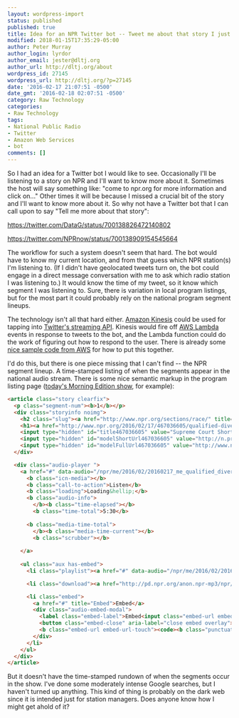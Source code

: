```yaml
---
layout: wordpress-import
status: published
published: true
title: Idea for an NPR Twitter bot -- Tweet me about that story I just heard
modified: 2018-01-15T17:35:29-05:00
author: Peter Murray
author_login: lyrdor
author_email: jester@dltj.org
author_url: http://dltj.org/about
wordpress_id: 27145
wordpress_url: http://dltj.org/?p=27145
date: '2016-02-17 21:07:51 -0500'
date_gmt: '2016-02-18 02:07:51 -0500'
category: Raw Technology
categories:
- Raw Technology
tags:
- National Public Radio
- Twitter
- Amazon Web Services
- bot
comments: []
---
```

So I had an idea for a Twitter bot I would like to see. Occasionally I'll be listening to a story on NPR and I'll want to know more about it. Sometimes the host will say something like: "come to npr.org for more information and click on..." Other times it will be because I missed a crucial bit of the story and I'll want to know more about it. So why not have a Twitter bot that I can call upon to say "Tell me more about that story":

https://twitter.com/DataG/status/700138826472140802

https://twitter.com/NPRnow/status/700138909154545664

The workflow for such a system doesn't seem that hard. The bot would have to know my current location, and from that guess which NPR station(s) I'm listening to. (If I didn't have geolocated tweets turn on, the bot could engage in a direct message conversation with me to ask which radio station I was listening to.) It would know the time of my tweet, so it know which segment I was listening to. Sure, there is variation in local program listings, but for the most part it could probably rely on the national program segment lineups.

The technology isn't all that hard either. [Amazon Kinesis][0] could be used for tapping into [Twitter's streaming API][1]. Kinesis would fire off [AWS Lambda][2] events in response to tweets to the bot, and the Lambda function could do the work of figuring out how to respond to the user. There is already some [nice sample code from AWS][3] for how to put this together.

I'd do this, but there is one piece missing that I can't find -- the NPR segment lineup. A time-stamped listing of when the segments appear in the national audio stream. There is some nice semantic markup in the program listing page ([today's Morning Edition show][4], for example):

```html
<article class="story clearfix">
  <p class="segment-num"><b>1</b></p>
  <div class="storyinfo noimg">
    <h2 class="slug"><a href="http://www.npr.org/sections/race/" title="Race : NPR">Race</a></h2>
    <h1><a href="http://www.npr.org/2016/02/17/467036605/qualified-diverse-candidates-must-be-considered-for-supreme-court-vacancy" title="Supreme Court Short List Must Include Diverse Candidates, Author Says : NPR">Supreme Court Short List Must Include Diverse Candidates, Author Says</a></h1>
    <input type="hidden" id="title467036605" value="Supreme Court Short List Must Include Diverse Candidates, Author Says"/>
    <input type="hidden" id="modelShortUrl467036605" value="http://n.pr/1R7CT0l"/>
    <input type="hidden" id="modelFullUrl467036605" value="http://www.npr.org/2016/02/17/467036605/qualified-diverse-candidates-must-be-considered-for-supreme-court-vacancy"/>
  </div>

  <div class="audio-player ">
    <a href="#" data-audio="/npr/me/2016/02/20160217_me_qualified_diverse_candidates_must_be_considered_for_supreme_court_vacancy" data-audio-desktop="[467036605, 467036606, null, 1, 1, 1]">
      <b class="icn-media"></b>
      <b class="call-to-action">Listen</b>
      <b class="loading">Loading&hellip;</b>
      <b class="audio-info">
        </b><b class="time-elapsed"></b>
        <b class="time-total">5:30</b>
      
      <b class="media-time-total">
        </b><b class="media-time-current"></b>
        <b class="scrubber"></b>
      
    </a>
    
    <ul class="aux has-embed">
      <li class="playlist"><a href="#" data-audio="/npr/me/2016/02/20160217_me_qualified_diverse_candidates_must_be_considered_for_supreme_court_vacancy" data-audio-desktop="[467036605, 467036606, null, 2, 1, 1]" title="Playlist">Playlist</a></li>

      <li class="download"><a href="http://pd.npr.org/anon.npr-mp3/npr/me/2016/02/20160217_me_qualified_diverse_candidates_must_be_considered_for_supreme_court_vacancy.mp3?dl=1" title="Download">Download</a></li>

      <li class="embed">
        <a href="#" title="Embed">Embed</a>
        <div class="audio-embed-modal">
          <label class="embed-label">Embed<input class="embed-url embed-url-no-touch" readonly="" value="<iframe src="http://www.npr.org/player/embed/467036605/467036606" width="100%" height="290" frameborder="0" scrolling="no" title="NPR embedded audio player"/>"></label>
          <button class="embed-close" aria-label="close embed overlay">Close embed overlay</button>
          <b class="embed-url embed-url-touch"><code><b class="punctuation"><</b>iframe src="http://www.npr.org/player/embed/467036605/467036606" width="100%" height="290" frameborder="0" scrolling="no" title="NPR embedded audio player"></code></b>
        </div>
      </li>
    </ul>
  </div>
</article>
```

But it doesn't have the time-stamped rundown of when the segments occur in the show.  I've done some moderately intense Google searches, but I haven't turned up anything.  This kind of thing is probably on the dark web since it is intended just for station managers.  Does anyone know how I might get ahold of it?

[0]: https://aws.amazon.com/kinesis/
[1]: https://dev.twitter.com/streaming/overview/messages-types
[2]: https://aws.amazon.com/lambda/
[3]: https://github.com/awslabs/lambda-refarch-streamprocessing
[4]: http://www.npr.org/programs/morning-edition/?prgDate=02-17-2016 "Morning Edition : NPR"

